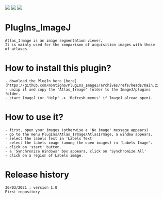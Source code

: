 [![](https://img.shields.io/badge/java-8-yellow.svg)](https://www.java.com/fr/download/)
[![](https://img.shields.io/badge/platform-Linux%2C%20OSX%2C%20Windows-orange.svg)](#)
[![](https://img.shields.io/badge/works%20with-ImageJ-1abc9c.svg)](https://imagej.nih.gov/ij/)

# PlugIns_ImageJ

	Atlas_Irmage is an image segmentation viewer.
	It is mainly used for the comparison of acquisition images with those of atlases.
	
# How to install this plugin?

	- download the PlugIn here [here](https://github.com/montigno/PlugIns_ImageJ/archives/refs/heads/main.zip)
	- unzip it and copy the 'Atlas_Irmage' folder to the ImageJ/plugins folder.
	- start ImageJ (or 'Help' -> 'Refresh menus' if ImageJ alread open).

# How to use it?

	- first, open your images (otherwise a 'No image' message appears)
	- go to the menu PlugIns/Atlas_Irmage/AtlasIrmage, a window appears.
	- select the labels text in 'Labels Text'
	- select the labels image (among the open images) in 'Labels Image'.
	- click on 'start' button.
	- a 'Synchronize Windows' box appears, click on 'Synchronize All'
	- click on a region of Labels image.
	
# Release history

    30/03/2021 : version 1.0
	First repository

